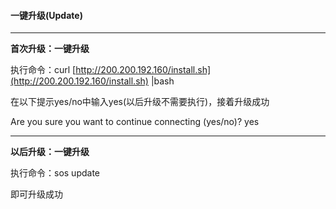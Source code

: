 #### 一键升级\(Update\)

---

**首次升级：一键升级**

执行命令：curl [http://200.200.192.160/install.sh](http://200.200.192.160/install.sh) \|bash

在以下提示yes/no中输入yes\(以后升级不需要执行\)，接着升级成功

Are you sure you want to continue connecting \(yes/no\)? yes

---

**以后升级：一键升级**

执行命令：sos update

即可升级成功

